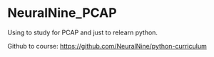 # NeuralNine_PCAP
Using to study for PCAP and just to relearn python.

Github to course: https://github.com/NeuralNine/python-curriculum
